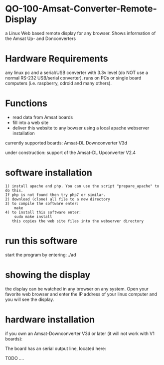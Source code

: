 # QO-100-Amsat-Converter-Remote-Display
a Linux Web based remote display for any browser. Shows information of the Amsat Up- and Donconverters

# Hardware Requirements
any linux pc and a serial/USB converter with 3.3v level (do NOT use a normal RS-232 USB/serial converter).
runs on PCs or single board computers (i.e. raspberry, odroid and many others).

# Functions
* read data from Amsat boards
* fill into a web site
* deliver this website to any bowser using a local apache webserver installation

currently supported boards: Amsat-DL Downconverter V3d

under construction: support of the Amsat-DL Upconverter V2.4

# software installation

    1) install apache and php. You can use the script "prepare_apache" to do this. 
    If php is not found then try php7 or similar.
    2) download (clone) all file to a new directory
    3) to compile the software enter:  
        make
    4) to install this software enter:
        sudo make install
       this copies the web site files into the webserver directory

# run this software
start the program by entering:  ./ad

# showing the display

the display can be watched in any browser on any system.
Open your favorite web browser and enter the IP address of your linux computer and you will see the display.

# hardware installation

if you own an Amsat-Downconverter V3d or later (it will not work with V1 boards):

The board has an serial output line, located here:

TODO ....


   



